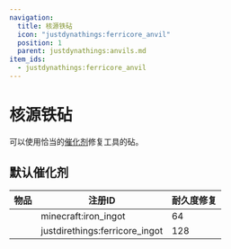 ```yaml
---
navigation:
  title: 核源铁砧
  icon: "justdynathings:ferricore_anvil"
  position: 1
  parent: justdynathings:anvils.md
item_ids:
  - justdynathings:ferricore_anvil
---
```


# 核源铁砧

可以使用恰当的[催化剂](https://github.com/DevDyna/JustDynaThings/blob/main/src/generated/resources/data/justdynathings/data_maps/item/anvils/ferricore_repair.json)修复工具的砧。

<BlockImage id="justdynathings:ferricore_anvil" scale="4.0"/>

<RecipeFor id="justdynathings:ferricore_anvil" />

## 默认催化剂

| 物品                                                             | 注册ID                         | 耐久度修复 |
| ---------------------------------------------------------------- | ------------------------------ | ---------- |
| <ItemImage id= "minecraft:iron_ingot"            scale="0.75" /> | minecraft:iron_ingot           | 64         |
| <ItemImage id="justdirethings:ferricore_ingot"  scale="0.75" />  | justdirethings:ferricore_ingot | 128        |
